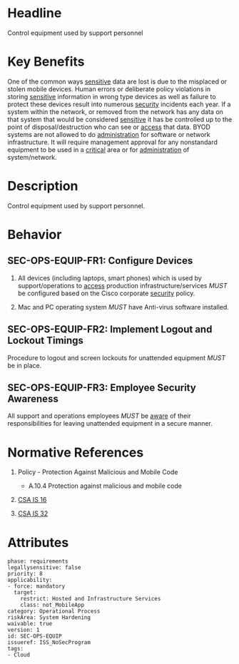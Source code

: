 # Headline

Control equipment used by support personnel

# Key Benefits

One of the common ways [sensitive](#DEF_Sensitive) data are lost is due
to the misplaced or stolen mobile devices. Human errors or deliberate
policy violations in storing [sensitive](#DEF_Sensitive) information in
wrong type devices as well as failure to protect these devices result
into numerous [security](#DEF_Security) incidents each year. If a system
within the network, or removed from the network has any data on that
system that would be considered [sensitive](#DEF_Sensitive) it has
be controlled up to the point of disposal/destruction who can see or
[access](#DEF_Access) that data. BYOD systems are not allowed to do
[administration](#DEF_Administer) for software or network
infrastructure. It will require management approval for any nonstandard
equipment to be used in a [critical](#DEF_Critical) area or for
[administration](#DEF_Administer) of system/network.

# Description

Control equipment used by support personnel.

# Behavior

## SEC-OPS-EQUIP-FR1: Configure Devices

1.  All devices (including laptops, smart phones) which is used by
    support/operations to [access](#DEF_Access) production
    infrastructure/services _MUST_ be configured based on the Cisco
    corporate [security](#DEF_Security) policy.

2.  Mac and PC operating system _MUST_ have Anti-virus software
    installed.

## SEC-OPS-EQUIP-FR2: Implement Logout and Lockout Timings

Procedure to logout and screen lockouts for unattended equipment _MUST_ be in place.

## SEC-OPS-EQUIP-FR3: Employee Security Awareness

All support and operations employees _MUST_ be [aware](#DEF_Aware) of their responsibilities for leaving unattended
equipment in a secure manner.

# Normative References

1. Policy - Protection Against Malicious and Mobile Code

   - A.10.4 Protection against malicious and mobile code

1. [CSA IS 16](https://cloudsecurityalliance.org/research/ccm)

1. [CSA IS 32](https://cloudsecurityalliance.org/research/ccm)


# Attributes

    phase: requirements
    legallysensitive: false
    priority: 8
    applicability:
    - force: mandatory
      target:
        restrict: Hosted and Infrastructure Services
        class: not_MobileApp
    category: Operational Process
    riskArea: System Hardening
    waivable: true
    version: 1
    id: SEC-OPS-EQUIP
    issueref: ISS_NoSecProgram
    tags:
    - Cloud
